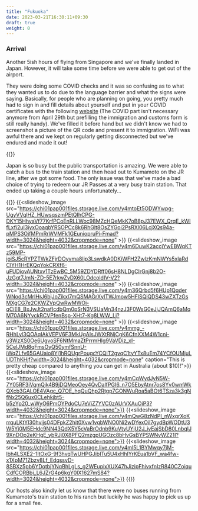 ```yaml
---
title: "Fukuoka"
date: 2023-03-21T16:30:11+09:30
draft: true
weight: 0
---
```

### Arrival
Another 5ish hours of flying from Singapore and we've finally landed in Japan. However, it will take some time before we were able to get out of the airport.

They were doing some COVID checks and it was so confusing as to what they wanted us to do due to the language barrier and what the signs were saying. Basically, for people who are planning on going, you pretty much had to sign in and fill details about yourself and put in your COVID certificates with the following [website](https://www.digital.go.jp/en/services/visit_japan_web-en/) (The COVID part isn't necessary anymore from April 29th but prefilling the immigration and customs form is still really handy). We've filled it before hand but we didn't know we had to screenshot a picture of the QR code and present it to immigration. WiFi was awful there and we kept on regularly getting disconnected but we've endured and made it out!

{{<externimg src="https://chi01pap001files.storage.live.com/y4mNnddv7uZBT0Zsk9Dq_lWZPG73RH1osvu3CnF9g9cdFIuixCaVXpe2x69tbKhbZgEWaYGZZHbUB587F8B6dvCGmCZEK3pgv7xATsYuj2BD2-WcDVLI5GOz8EwZNFT1clbgmK18u7ub-3VT2ENh0WHZv8CpdmJ0qhFW3HrzYpwUxDb5ZNDnONnRh-5HqRTgJK6?width=1980&height=2640&cropmode=none" height="auto" width="300px" caption="Outside the airport and in front of the vending machines!">}}

Japan is so busy but the public transportation is amazing. We were able to catch a bus to the train station and then head out to Kumamoto on the JR line, after we got some food. The only issue was that we've made a bad choice of trying to redeem our JR Passes at a very busy train station. That ended up taking a couple hours unfortunately...

{{<slideshow >}}
  {{<slideshow_image src="https://chi01pap001files.storage.live.com/y4mtoEt5ODWYwpg-UgyVVqlHZ_HUwsqszmPEtQIhCPG-DKY15HhyaVf77KrfPCoEnRLLWoc98MZcHQeMkK7oB8pJ37EWX_QrqE_kWIfLxfi2uI3iyxOoaqbYRSOPCc8k6RhGlt8OsZYGoi2PsRXl06LcjXQs94a-pMPS3OjfMPmRrWVMFk1GEuniopruPi-Fmad?width=3024&height=4032&cropmode=none" >}}
  {{<slideshow_image src="https://chi01pap001files.storage.live.com/y4m6DuwK2accjYwEBWqKTz59MP-joiSJ5cRYPZTWkZFjrDOyvma8Iip3LswdkA0DKiWFH2ZwlzKmNWYs5xlaRdClYH1HrEKQqYokCRXf6-uFUDiovAUNtxv1TzEwBC_5M59ZDYDRff06sH8NLDgCIrGnj8b2O-JzGgt7JmN-ZD-5E7rkwZvDX60LOdcoldIV-V2?width=3024&height=4032&cropmode=none" >}}
  {{<slideshow_image src="https://chi01pap001files.storage.live.com/y4m36Qrbd5f6HUp1QqderWNod3cMrIHrJ6bjJoZikxl7mQSMAGrXyITWJmow5HFlSQiQDS43wZXTzGsMXgCG7e2CKWZVpQwRwMWOi-qCiE8_BxJwJt2nafIcdbQm0pSrN3VSUaMn34nzJ3F0WsG0eJjJQAmQ6aMqM70A6NYvckRCVPfenBsp-XHt7-Kg8LWW_Lj?width=3024&height=4032&cropmode=none" >}}
  {{<slideshow_image src="https://chi01pap001files.storage.live.com/y4mmg_-RHhLyl3QOAqIAkVEPV6F3MkUgAIsJWXtRNjCgK6CfnXXM4W1cni-y3WzXS0Oe6UgvoSF6NtMmaZtPrrmHIg9VaVDiz_xI-5CelJMd8qFmsOyQ50ymfSnnU-iWqZLfv65GAUaio8Yj1hRQUgrPougcYCQiT2gvqC1tyYTx8uEm74YCfOUMjuLUDThKHjf?width=3024&height=4032&cropmode=none" caption="This is pretty cheap compared to anything you can get in Australia (about $10)!">}}
  {{<slideshow_image src="https://chi01pap001files.storage.live.com/y4mCqWydJyN5W-7Y05RF3iVqmQjk4B9jDQMeoOey4QvDalfPGI6_n7O5EbyAtnr7os8Yv0wmWkQXcb3GALOE4VAgc_Q7OE_hqQuQhp2Rtgp7GONWuRoa5aBOt6TSza3k3gNfNx25Q6ux0CLehkjbt5-b5zYp20_wWyO6PmOYPdoCU7eViZ7YVC0zAUrVXAuOiP3?width=4032&height=3024&cropmode=none">}}
  {{<slideshow_image src="https://chi01pap001files.storage.live.com/y4mQwG8zNdPI_nWxgrXoKrrquLKtYI30hvijs04DFpkZ2hit0Xvw1vqbWNO0Ni2wDYexOiI7gydBpWODtU3W5Yj0M5EHdc9NN43QdX5Y5cVaBrOdnb9KuVtyUYjU2J_ivEajSbD80LnbqIJ9XnDOp2eKHgE_ybRJj0X8PFQ2mzgpUGOzc8bHvGsBYPSWNvWZ21I?width=4032&height=3024&cropmode=none">}}
  {{<slideshow_image src="https://chi01pap001files.storage.live.com/y4ml5L1BYMwqy7jM-lbh4LSXE2-1ltOxG-9f3hvqTwUHPGJibITu5U4xHhIYrKEua1bVF_wa4fw-x1XpM71Zbzv8Lf_EdqssvD-8SBXz5pb6YDotbjYNqBhLgLs_g2WEupixXUX47hJizipFhivxfnIzR840CZoiquCdfCORBbi_L6JZrG4p6kgY0lX1627mS84?width=3024&height=4032&cropmode=none">}}
{{</slideshow >}}

Our hosts also kindly let us know that there were no buses running from Kumamoto's train station to his ranch but luckily he was happy to pick us up for a small fee.
